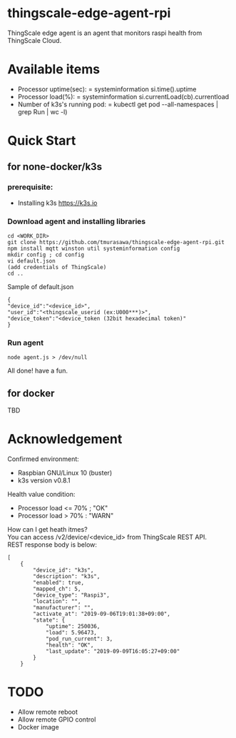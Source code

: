# thingscale-edge-agent-rpi
ThingScale edge agent is an agent that monitors raspi health from ThingScale Cloud.

# Available items
* Processor uptime(sec): = systeminformation si.time().uptime
* Processor load(%): = systeminformation si.currentLoad(cb).currentload
* Number of k3s's running pod: = kubectl get pod --all-namespaces | grep Run | wc -l)

# Quick Start
## for none-docker/k3s
### prerequisite:
* Installing k3s <https://k3s.io>

### Download agent and installing libraries  

```
cd <WORK_DIR>
git clone https://github.com/tmurasawa/thingscale-edge-agent-rpi.git
npm install mqtt winston util systeminformation config
mkdir config ; cd config
vi default.json
(add credentials of ThingScale)
cd ..
```

Sample of default.json

```
{
"device_id":"<device_id>",
"user_id":"<thingscale_userid (ex:U000***)>",
"device_token":"<device_token (32bit hexadecimal token)"
}
```
   
### Run agent  
`node agent.js > /dev/null`

All done! have a fun.


## for docker
TBD

# Acknowledgement
Confirmed environment:  
* Raspbian GNU/Linux 10 (buster)
* k3s version v0.8.1

Health value condition:  
* Processor load <= 70% ; "OK"
* Processor load > 70% : "WARN"

How can I get heath itmes?  
You can access /v2/device/<device_id> from ThingScale REST API.  
REST response body is below:  
```
[
    {
        "device_id": "k3s",
        "description": "k3s",
        "enabled": true,
        "mapped_ch": 5,
        "device_type": "Raspi3",
        "location": "",
        "manufacturer": "",
        "activate_at": "2019-09-06T19:01:38+09:00",
        "state": {
            "uptime": 250036,
            "load": 5.96473,
            "pod_run_current": 3,
            "health": "OK",
            "last_update": "2019-09-09T16:05:27+09:00"
        }
    }
```


# TODO
* Allow remote reboot
* Allow remote GPIO control
* Docker image

